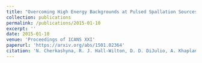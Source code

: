 ```yaml
---
title: "Overcoming High Energy Backgrounds at Pulsed Spallation Sources"
collection: publications
permalink: /publications/2015-01-10
excerpt: ''
date: 2015-01-10
venue: 'Proceedings of ICANS XXI'
paperurl: 'https://arxiv.org/abs/1501.02364'
citation: 'N. Cherkashyna, R. J. Hall-Wilton, D. D. DiJulio, A. Khaplanov, D. Pfeiffer, J. Scherzinger, C. P. Cooper-Jensen, K. G. Fissum, S. Ansell, E. B. Iverson, G. Ehlers, F. X. Gallmeier, T. Panzner, E. Rantsiou, K. Kanaki, U. Filges, T. Kittelmann, M. Extegarai, V. Santoro, O. Kirstein, P. M. Bentley,(2015); <i>Proceedings of ICANS XXI</i>.'
---
```

